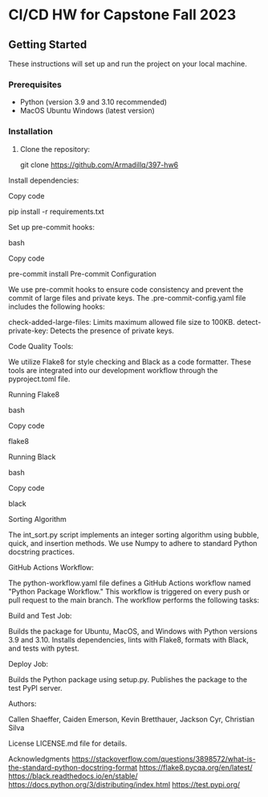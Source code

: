 # CI/CD HW for Capstone Fall 2023

## Getting Started

These instructions will set up and run the project on your local machine.

### Prerequisites

- Python (version 3.9 and 3.10 recommended)
- MacOS Ubuntu Windows (latest version)

### Installation

1. Clone the repository:

   git clone https://github.com/Armadillq/397-hw6
   
Install dependencies:

Copy code

pip install -r requirements.txt


Set up pre-commit hooks:

bash


Copy code

pre-commit install
Pre-commit Configuration

We use pre-commit hooks to ensure code consistency and prevent the commit of large files and private keys. The .pre-commit-config.yaml file includes the following hooks:

check-added-large-files: Limits maximum allowed file size to 100KB.
detect-private-key: Detects the presence of private keys.


Code Quality Tools:

We utilize Flake8 for style checking and Black as a code formatter. These tools are integrated into our development workflow through the pyproject.toml file.

Running Flake8

bash

Copy code

flake8

Running Black

bash

Copy code

black

Sorting Algorithm

The int_sort.py script implements an integer sorting algorithm using bubble, quick, and insertion methods. We use Numpy to adhere to standard Python docstring practices.


GitHub Actions Workflow:

The python-workflow.yaml file defines a GitHub Actions workflow named "Python Package Workflow." This workflow is triggered on every push or pull request to the main branch. The workflow performs the following tasks:


Build and Test Job:

Builds the package for Ubuntu, MacOS, and Windows with Python versions 3.9 and 3.10.
Installs dependencies, lints with Flake8, formats with Black, and tests with pytest.


Deploy Job:

Builds the Python package using setup.py.
Publishes the package to the test PyPI server.


Authors:

Callen Shaeffer,
Caiden Emerson,
Kevin Bretthauer,
Jackson Cyr,
Christian Silva

License
LICENSE.md file for details.

Acknowledgments
https://stackoverflow.com/questions/3898572/what-is-the-standard-python-docstring-format
https://flake8.pycqa.org/en/latest/
https://black.readthedocs.io/en/stable/
https://docs.python.org/3/distributing/index.html
https://test.pypi.org/
